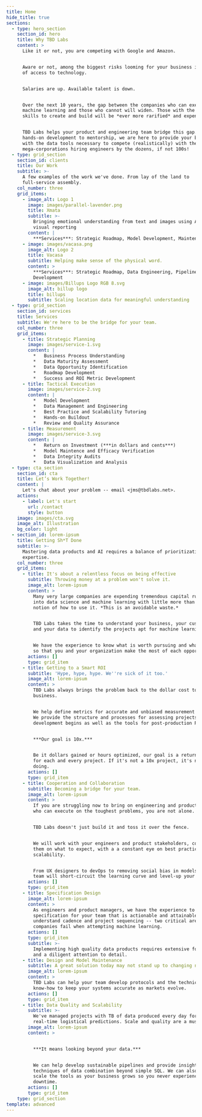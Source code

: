 ```yaml
---
title: Home
hide_title: true
sections:
  - type: hero_section
    section_id: hero
    title: Why TBD Labs
    content: >
      Like it or not, you are competing with Google and Amazon.


      Aware or not, among the biggest risks looming for your business is a lack
      of access to technology.


      Salaries are up. Available talent is down.


      Over the next 10 years, the gap between the companies who can execute on
      machine learning and those who cannot will widen. Those with the hard
      skills to create and build will be *ever more rarified* and expensive.


      TBD Labs helps your product and engineering team bridge this gap. From
      hands-on development to mentorship, we are here to provide your business
      with the data tools necessary to compete (realistically) with the
      mega-corporations hiring engineers by the dozens, if not 100s!
  - type: grid_section
    section_id: clients
    title: Our Work
    subtitle: >-
      A few examples of the work we've done. From lay of the land to
      full-service assembly.
    col_number: three
    grid_items:
      - image_alt: Logo 1
        image: images/parallel-lavender.png
        title: Xmata
        subtitle: >-
          Bringing emotional understanding from text and images using AI and
          visual reporting
        content: |
          ***Services***: Strategic Roadmap, Model Development, Maintenance
      - image: images/vacasa.png
        image_alt: Logo 2
        title: Vacasa
        subtitle: Helping make sense of the physical word.
        content: >
          ***Services***: Strategic Roadmap, Data Engineering, Pipeline
          Development
      - image: images/Billups Logo RGB 8.svg
        image_alt: billup logo
        title: billups
        subtitle: Scaling location data for meaningful understanding
  - type: grid_section
    section_id: services
    title: Services
    subtitle: We're here to be the bridge for your team.
    col_number: three
    grid_items:
      - title: Strategic Planning
        image: images/service-1.svg
        content: |
          *   Business Process Understanding
          *   Data Maturity Assessment
          *   Data Opportunity Identification
          *   Roadmap Development
          *   Success and ROI Metric Development 
      - title: Tactical Execution
        image: images/service-2.svg
        content: |
          *   Model Development
          *   Data Management and Engineering
          *   Best Practice and Scalability Tutoring
          *   Hands-on Buildout 
          *   Review and Quality Assurance 
      - title: Measurement
        image: images/service-3.svg
        content: |
          *   Return on Investment (***in dollars and cents***)
          *   Model Maintence and Efficacy Verification
          *   Data Integrity Audits
          *   Data Visualization and Analysis
  - type: cta_section
    section_id: cta
    title: Let’s Work Together!
    content: |
      Let's chat about your problem -- email <jms@tbdlabs.net>.  
    actions:
      - label: Let's start
        url: /contact
        style: button
    image: images/cta.svg
    image_alt: Illustration
    bg_color: light
  - section_id: lorem-ipsum
    title: Getting Sh*T Done
    subtitle: >-
      Mastering data products and AI requires a balance of prioritization and
      expertise.
    col_number: three
    grid_items:
      - title: It's about a relentless focus on being effective
        subtitle: Throwing money at a problem won't solve it.
        image_alt: lorem-ipsum
        content: >
          Many very large companies are expending tremendous capital rushing
          into data science and machine learning with little more than a vague
          notion of how to use it. *This is an avoidable waste.*


          TBD Labs takes the time to understand your business, your customers
          and your data to identify the projects apt for machine learning.


          We have the experience to know what is worth pursuing and what is not,
          so that you and your organization make the most of each opportunity.
        actions: []
        type: grid_item
      - title: Getting to a Smart ROI
        subtitle: 'Hype, hype, hype. We''re sick of it too.'
        image_alt: lorem-ipsum
        content: >
          TBD Labs always brings the problem back to the dollar cost to the
          business.


          We help define metrics for accurate and unbiased measurement of ROI.
          We provide the structure and processes for assessing projects before
          development begins as well as the tools for post-production ROI.


          ***Our goal is 10x.***


          Be it dollars gained or hours optimized, our goal is a return of 10x
          for each and every project. If it's not a 10x project, it's not worth
          doing.
        actions: []
        type: grid_item
      - title: Cooperation and Collaboration
        subtitle: Becoming a bridge for your team.
        image_alt: lorem-ipsum
        content: >
          If you are struggling now to bring on engineering and product talent
          who can execute on the toughest problems, you are not alone.


          TBD Labs doesn't just build it and toss it over the fence. 


          We will work with your engineers and product stakeholders, coaching
          them on what to expect, with a a constant eye on best practices and
          scalability.


          From UX designers to devOps to removing social bias in models, our
          team will short-circuit the learning curve and level-up your org.
        actions: []
        type: grid_item
      - title: Specification Design
        image_alt: lorem-ipsum
        content: >
          As engineers and product managers, we have the experience to produce a
          specification for your team that is actionable and attainable. We
          understand cadence and project sequencing -- two critical areas many
          companies fail when attempting machine learning.
        actions: []
        type: grid_item
        subtitle: >-
          Implementing high quality data products requires extensive forethought
          and a diligent attention to detail. 
      - title: Design and Model Maintenance
        subtitle: A great solution today may not stand up to changing needs.
        image_alt: lorem-ipsum
        content: >
          TBD Labs can help your team develop protocols and the technical
          know-how to keep your systems accurate as markets evolve. 
        actions: []
        type: grid_item
      - title: Data Quality and Scalability
        subtitle: >-
          We've managed projects with TB of data produced every day for
          real-time logistical predictions. Scale and quality are a must.
        image_alt: lorem-ipsum
        content: >


          ***It means looking beyond your data.***


          We can help develop sustainable pipelines and provide insight into
          techniques of data combination beyond simple SQL. We can also help you
          scale the tools as your business grows so you never experience
          downtime.
        actions: []
        type: grid_item
    type: grid_section
template: advanced
---
```

